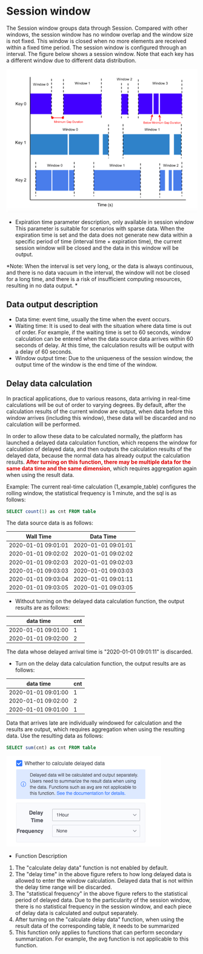 # Session window

The Session window groups data through Session. Compared with other windows, the session window has no window overlap and the window size is not fixed. This window is closed when no more elements are received within a fixed time period. The session window is configured through an interval. The figure below shows a session window. Note that each key has a different window due to different data distribution.

![](../../../../assets/dataflow/stream-processing/session-window.png)

- Expiration time parameter description, only available in session window
This parameter is suitable for scenarios with sparse data. When the expiration time is set and the data does not generate new data within a specific period of time (interval time + expiration time), the current session window will be closed and the data in this window will be output.

*Note: When the interval is set very long, or the data is always continuous, and there is no data vacuum in the interval, the window will not be closed for a long time, and there is a risk of insufficient computing resources, resulting in no data output. *

## Data output description

  - Data time: event time, usually the time when the event occurs.
  - Waiting time: It is used to deal with the situation where data time is out of order. For example, if the waiting time is set to 60 seconds, window calculation can be entered when the data source data arrives within 60 seconds of delay. At this time, the calculation results will be output with a delay of 60 seconds.
  - Window output time: Due to the uniqueness of the session window, the output time of the window is the end time of the window.

## Delay data calculation

In practical applications, due to various reasons, data arriving in real-time calculations will be out of order to varying degrees. By default, after the calculation results of the current window are output, when data before this window arrives (including this window), these data will be discarded and no calculation will be performed.

In order to allow these data to be calculated normally, the platform has launched a delayed data calculation function, which reopens the window for calculation of delayed data, and then outputs the calculation results of the delayed data, because the normal data has already output the calculation results. <font color="#dd0000">**After turning on this function, there may be multiple data for the same data time and the same dimension**</font>, which requires aggregation again when using the result data.

Example: The current real-time calculation (1_example_table) configures the rolling window, the statistical frequency is 1 minute, and the sql is as follows:
```sql
SELECT count(1) as cnt FROM table
```
The data source data is as follows:

| Wall Time | Data Time |
| ------------------ | ------------------ |
| 2020-01-01 09:01:01 | 2020-01-01 09:01:01 |
| 2020-01-01 09:02:02 | 2020-01-01 09:02:02 |
| 2020-01-01 09:02:03 | 2020-01-01 09:02:03 |
| 2020-01-01 09:03:03 | 2020-01-01 09:03:03 |
| 2020-01-01 09:03:04 | 2020-01-01 09:01:11 |
| 2020-01-01 09:03:05 | 2020-01-01 09:03:05 |


- Without turning on the delayed data calculation function, the output results are as follows:

| data time | cnt |
| ------------------ | --- |
| 2020-01-01 09:01:00 | 1 |
| 2020-01-01 09:02:00 | 2 |

The data whose delayed arrival time is "2020-01-01 09:01:11" is discarded.

- Turn on the delay data calculation function, the output results are as follows:

| data time | cnt |
| ------------------ | --- |
| 2020-01-01 09:01:00 | 1 |
| 2020-01-01 09:02:00 | 2 |
| 2020-01-01 09:01:00 | 1 |

Data that arrives late are individually windowed for calculation and the results are output, which requires aggregation when using the resulting data. Use the resulting data as follows:
```sql
SELECT sum(cnt) as cnt FROM table
```

![](../../../../assets/dataflow/stream-processing/allowed-lateness.png)

- Function Description
1. The "calculate delay data" function is not enabled by default.
2. The "delay time" in the above figure refers to how long delayed data is allowed to enter the window calculation. Delayed data that is not within the delay time range will be discarded.
3. The "statistical frequency" in the above figure refers to the statistical period of delayed data. Due to the particularity of the session window, there is no statistical frequency in the session window, and each piece of delay data is calculated and output separately.
4. After turning on the "calculate delay data" function, when using the result data of the corresponding table, it needs to be summarized
5. This function only applies to functions that can perform secondary summarization. For example, the avg function is not applicable to this function.